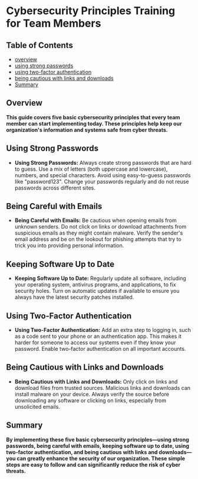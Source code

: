 <h1 id="top">Cybersecurity Principles Training for Team Members</h1>

## Table of Contents
- [overview](#overview)
- [using strong passwords](#using-strong-passwords)
- [using two-factor authentication](#using-two-factor-authentication)
- [being cautious with links and downloads](#being-cautious-with-links-and-downloads)
- [Summary](#summary)


<h2 id="Overview">Overview</h2>
<b>This guide covers five basic cybersecurity principles that every team member can start implementing today. These principles help keep our organization's information and systems safe from cyber threats.</b>
<h2 id="using-strong-passwords">Using Strong Passwords</h2>
<ul>
    <li><b>Using Strong Passwords:</b> Always create strong passwords that are hard to guess. Use a mix of letters (both uppercase and lowercase), numbers, and special characters. Avoid using easy-to-guess passwords like "password123". Change your passwords regularly and do not reuse passwords across different sites.</li>
</ul>
<h2 id="being-careful-with-emails">Being Careful with Emails</h2>
<ul>
    <li><b>Being Careful with Emails:</b> Be cautious when opening emails from unknown senders. Do not click on links or download attachments from suspicious emails as they might contain malware. Verify the sender's email address and be on the lookout for phishing attempts that try to trick you into providing personal information.</li>
</ul>
<h2 id="keeping-software-up-to-date">Keeping Software Up to Date</h2>
<ul>
    <li><b>Keeping Software Up to Date:</b> Regularly update all software, including your operating system, antivirus programs, and applications, to fix security holes. Turn on automatic updates if available to ensure you always have the latest security patches installed.</li>
</ul>
<h2 id="using-two-factor-authentication">Using Two-Factor Authentication</h2>
<ul>
    <li><b>Using Two-Factor Authentication:</b> Add an extra step to logging in, such as a code sent to your phone or an authentication app. This makes it harder for someone to access our systems even if they know your password. Enable two-factor authentication on all important accounts.</li>
</ul>
<h2 id="being-cautious-with-links-and-downloads">Being Cautious with Links and Downloads</h2>
<ul>
    <li><b>Being Cautious with Links and Downloads:</b> Only click on links and download files from trusted sources. Malicious links and downloads can install malware on your device. Always verify the source before downloading any software or clicking on links, especially from unsolicited emails.</li>
</ul>
<h2 id="summary">Summary</h2>
<b>By implementing these five basic cybersecurity principles—using strong passwords, being careful with emails, keeping software up to date, using two-factor authentication, and being cautious with links and downloads—you can greatly enhance the security of our organization. These simple steps are easy to follow and can significantly reduce the risk of cyber threats.</b>
